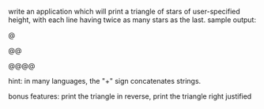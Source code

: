 write an application which will print a triangle of stars of user-specified height, with each line having twice as many stars as the last.
sample output:

@

@@

@@@@


hint: in many languages, the "+" sign concatenates strings.

bonus features: print the triangle in reverse, print the triangle right justified